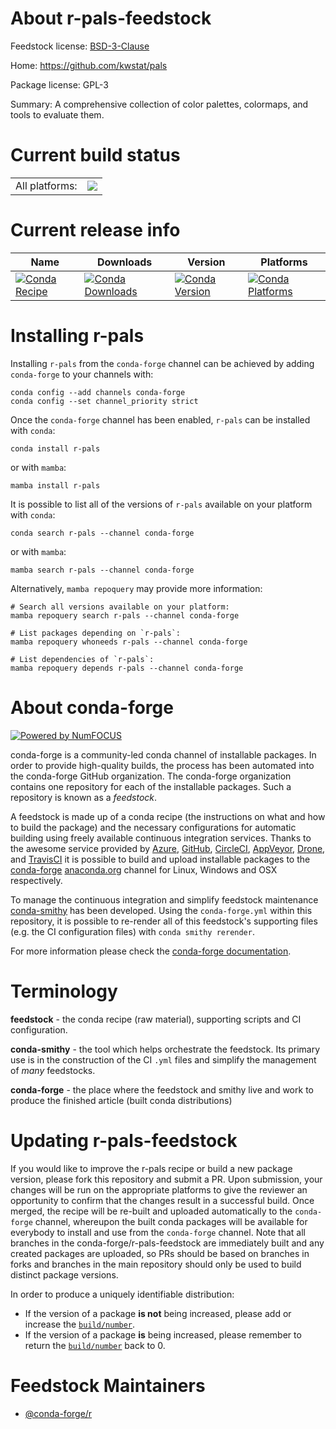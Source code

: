 About r-pals-feedstock
======================

Feedstock license: [BSD-3-Clause](https://github.com/conda-forge/r-pals-feedstock/blob/main/LICENSE.txt)

Home: https://github.com/kwstat/pals

Package license: GPL-3

Summary: A comprehensive collection of color palettes, colormaps, and tools to evaluate them.

Current build status
====================


<table><tr><td>All platforms:</td>
    <td>
      <a href="https://dev.azure.com/conda-forge/feedstock-builds/_build/latest?definitionId=5201&branchName=main">
        <img src="https://dev.azure.com/conda-forge/feedstock-builds/_apis/build/status/r-pals-feedstock?branchName=main">
      </a>
    </td>
  </tr>
</table>

Current release info
====================

| Name | Downloads | Version | Platforms |
| --- | --- | --- | --- |
| [![Conda Recipe](https://img.shields.io/badge/recipe-r--pals-green.svg)](https://anaconda.org/conda-forge/r-pals) | [![Conda Downloads](https://img.shields.io/conda/dn/conda-forge/r-pals.svg)](https://anaconda.org/conda-forge/r-pals) | [![Conda Version](https://img.shields.io/conda/vn/conda-forge/r-pals.svg)](https://anaconda.org/conda-forge/r-pals) | [![Conda Platforms](https://img.shields.io/conda/pn/conda-forge/r-pals.svg)](https://anaconda.org/conda-forge/r-pals) |

Installing r-pals
=================

Installing `r-pals` from the `conda-forge` channel can be achieved by adding `conda-forge` to your channels with:

```
conda config --add channels conda-forge
conda config --set channel_priority strict
```

Once the `conda-forge` channel has been enabled, `r-pals` can be installed with `conda`:

```
conda install r-pals
```

or with `mamba`:

```
mamba install r-pals
```

It is possible to list all of the versions of `r-pals` available on your platform with `conda`:

```
conda search r-pals --channel conda-forge
```

or with `mamba`:

```
mamba search r-pals --channel conda-forge
```

Alternatively, `mamba repoquery` may provide more information:

```
# Search all versions available on your platform:
mamba repoquery search r-pals --channel conda-forge

# List packages depending on `r-pals`:
mamba repoquery whoneeds r-pals --channel conda-forge

# List dependencies of `r-pals`:
mamba repoquery depends r-pals --channel conda-forge
```


About conda-forge
=================

[![Powered by
NumFOCUS](https://img.shields.io/badge/powered%20by-NumFOCUS-orange.svg?style=flat&colorA=E1523D&colorB=007D8A)](https://numfocus.org)

conda-forge is a community-led conda channel of installable packages.
In order to provide high-quality builds, the process has been automated into the
conda-forge GitHub organization. The conda-forge organization contains one repository
for each of the installable packages. Such a repository is known as a *feedstock*.

A feedstock is made up of a conda recipe (the instructions on what and how to build
the package) and the necessary configurations for automatic building using freely
available continuous integration services. Thanks to the awesome service provided by
[Azure](https://azure.microsoft.com/en-us/services/devops/), [GitHub](https://github.com/),
[CircleCI](https://circleci.com/), [AppVeyor](https://www.appveyor.com/),
[Drone](https://cloud.drone.io/welcome), and [TravisCI](https://travis-ci.com/)
it is possible to build and upload installable packages to the
[conda-forge](https://anaconda.org/conda-forge) [anaconda.org](https://anaconda.org/)
channel for Linux, Windows and OSX respectively.

To manage the continuous integration and simplify feedstock maintenance
[conda-smithy](https://github.com/conda-forge/conda-smithy) has been developed.
Using the ``conda-forge.yml`` within this repository, it is possible to re-render all of
this feedstock's supporting files (e.g. the CI configuration files) with ``conda smithy rerender``.

For more information please check the [conda-forge documentation](https://conda-forge.org/docs/).

Terminology
===========

**feedstock** - the conda recipe (raw material), supporting scripts and CI configuration.

**conda-smithy** - the tool which helps orchestrate the feedstock.
                   Its primary use is in the construction of the CI ``.yml`` files
                   and simplify the management of *many* feedstocks.

**conda-forge** - the place where the feedstock and smithy live and work to
                  produce the finished article (built conda distributions)


Updating r-pals-feedstock
=========================

If you would like to improve the r-pals recipe or build a new
package version, please fork this repository and submit a PR. Upon submission,
your changes will be run on the appropriate platforms to give the reviewer an
opportunity to confirm that the changes result in a successful build. Once
merged, the recipe will be re-built and uploaded automatically to the
`conda-forge` channel, whereupon the built conda packages will be available for
everybody to install and use from the `conda-forge` channel.
Note that all branches in the conda-forge/r-pals-feedstock are
immediately built and any created packages are uploaded, so PRs should be based
on branches in forks and branches in the main repository should only be used to
build distinct package versions.

In order to produce a uniquely identifiable distribution:
 * If the version of a package **is not** being increased, please add or increase
   the [``build/number``](https://docs.conda.io/projects/conda-build/en/latest/resources/define-metadata.html#build-number-and-string).
 * If the version of a package **is** being increased, please remember to return
   the [``build/number``](https://docs.conda.io/projects/conda-build/en/latest/resources/define-metadata.html#build-number-and-string)
   back to 0.

Feedstock Maintainers
=====================

* [@conda-forge/r](https://github.com/orgs/conda-forge/teams/r/)

